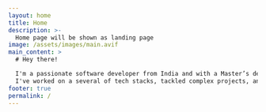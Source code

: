 ```yaml
---
layout: home
title: Home
description: >-
  Home page will be shown as landing page
image: /assets/images/main.avif
main_content: >
  # Hey there!

  I'm a passionate software developer from India and with a Master’s degree in Computer Science.
  I've worked on a several of tech stacks, tackled complex projects, and love making systems faster and more efficient. I’ve migrated legacy apps, implemented microservices, and worked closely with teams to get things done. Outside of work, I’m into Aikido, swimming, and trekking. Let's build something cool together!
footer: true
permalink: /
---
```


